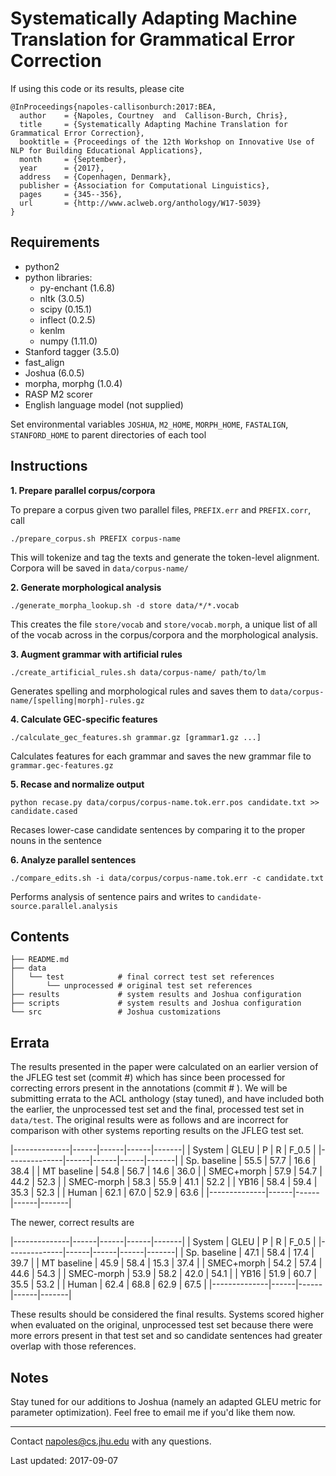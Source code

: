 # Systematically Adapting Machine Translation for Grammatical Error Correction

If using this code or its results, please cite
```
@InProceedings{napoles-callisonburch:2017:BEA,
  author    = {Napoles, Courtney  and  Callison-Burch, Chris},
  title     = {Systematically Adapting Machine Translation for Grammatical Error Correction},
  booktitle = {Proceedings of the 12th Workshop on Innovative Use of NLP for Building Educational Applications},
  month     = {September},
  year      = {2017},
  address   = {Copenhagen, Denmark},
  publisher = {Association for Computational Linguistics},
  pages     = {345--356},
  url       = {http://www.aclweb.org/anthology/W17-5039}
}
```
## Requirements

- python2
- python libraries:
  - py-enchant (1.6.8)
  - nltk (3.0.5)
  - scipy (0.15.1)
  - inflect (0.2.5)
  - kenlm
  - numpy (1.11.0)
- Stanford tagger (3.5.0)
- fast_align
- Joshua (6.0.5)
- morpha, morphg (1.0.4)
- RASP M2 scorer
- English language model (not supplied)

Set environmental variables `JOSHUA`, `M2_HOME`, `MORPH_HOME`, `FASTALIGN`, `STANFORD_HOME` to parent directories of each tool

## Instructions

**1. Prepare parallel corpus/corpora**

To prepare a corpus given two parallel files, `PREFIX.err` and `PREFIX.corr`, call
 ```
 ./prepare_corpus.sh PREFIX corpus-name
 ```
This will tokenize and tag the texts and generate the token-level alignment. Corpora will be saved in `data/corpus-name/`

**2. Generate morphological analysis**
```
./generate_morpha_lookup.sh -d store data/*/*.vocab
```
This creates the file `store/vocab` and `store/vocab.morph`, a unique list of all of the vocab across in the corpus/corpora and the morphological analysis.

**3. Augment grammar with artificial rules**
```
./create_artificial_rules.sh data/corpus-name/ path/to/lm
```
Generates spelling and morphological rules and saves them to `data/corpus-name/[spelling|morph]-rules.gz`

**4. Calculate GEC-specific features**
```
./calculate_gec_features.sh grammar.gz [grammar1.gz ...]
```
Calculates features for each grammar and saves the new grammar file to `grammar.gec-features.gz`

**5. Recase and normalize output**
```
python recase.py data/corpus/corpus-name.tok.err.pos candidate.txt >> candidate.cased
```
Recases lower-case candidate sentences by comparing it to the proper nouns in the sentence

**6. Analyze parallel sentences**
```
./compare_edits.sh -i data/corpus/corpus-name.tok.err -c candidate.txt
```
Performs analysis of sentence pairs and writes to `candidate-source.parallel.analysis`

## Contents ##

```
├── README.md
├── data
│   └── test            # final correct test set references
│       └── unprocessed # original test set references
├── results             # system results and Joshua configuration
├── scripts             # system results and Joshua configuration
└── src                 # Joshua customizations
```

## Errata
The results presented in the paper were calculated on an earlier version of the JFLEG test set (commit #) which has since been processed for correcting errors present in the annotations (commit # ). We will be submitting errata to the ACL anthology (stay tuned), and have included both the earlier, the unprocessed test set and the final, processed test set in `data/test`. The original results were as follows and are incorrect for comparison with other systems reporting results on the JFLEG test set.

|--------------|------|------|------|-------|
| System       | GLEU | P    | R    | F_0.5 |
|--------------|------|------|------|-------|
| Sp. baseline | 55.5 | 57.7 | 16.6 | 38.4  |
| MT baseline  | 54.8 | 56.7 | 14.6 | 36.0  |
| SMEC+morph   | 57.9 | 54.7 | 44.2 | 52.3  |
| SMEC-morph   | 58.3 | 55.9 | 41.1 | 52.2  |
| YB16         | 58.4 | 59.4 | 35.3 | 52.3  |
| Human        | 62.1 | 67.0 | 52.9 | 63.6  |
|--------------|------|------|------|-------|

The newer, correct results are

|--------------|------|------|------|-------|
| System       | GLEU | P    | R    | F_0.5 |
|--------------|------|------|------|-------|
| Sp. baseline | 47.1 | 58.4 | 17.4 | 39.7  |
| MT baseline  | 45.9 | 58.4 | 15.3 | 37.4  |
| SMEC+morph   | 54.2 | 57.4 | 44.6 | 54.3  |
| SMEC-morph   | 53.9 | 58.2 | 42.0 | 54.1  |
| YB16         | 51.9 | 60.7 | 35.5 | 53.2  |
| Human        | 62.4 | 68.8 | 62.9 | 67.5  |
|--------------|------|------|------|-------|

These results should be considered the final results. Systems scored higher when evaluated on the original, unprocessed test set because there were more errors present in that test set and so candidate sentences had greater overlap with those references.

## Notes
Stay tuned for our additions to Joshua (namely an adapted GLEU metric for parameter optimization). Feel free to email me if you'd like them now.

-----
Contact napoles@cs.jhu.edu with any questions.

Last updated: 2017-09-07
